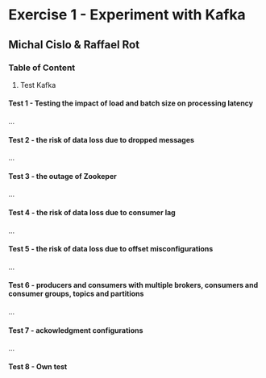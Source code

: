 # Exercise 1 - Experiment with Kafka
## Michal Cislo & Raffael Rot

### Table of Content
1. Test Kafka 

#### Test 1 - Testing the impact of load and batch size on processing latency

...

#### Test 2 - the risk of data loss due to dropped messages

...

#### Test 3 - the outage of Zookeper

...

#### Test 4 - the risk of data loss due to consumer lag

...

#### Test 5 - the risk of data loss due to offset misconfigurations

... 

#### Test 6 - producers and consumers with multiple brokers, consumers and consumer groups, topics and partitions

... 

#### Test 7 - ackowledgment configurations

...

#### Test 8 - Own test
